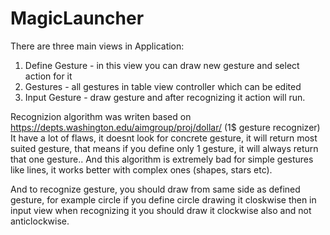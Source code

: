 # MagicLauncher
There are three main views in Application:
1. Define Gesture - in this view you can draw new gesture and select action for it
2. Gestures - all gestures in table view controller which can be edited
3. Input Gesture - draw gesture and after recognizing it action will run.

Recognizion algorithm was writen based on https://depts.washington.edu/aimgroup/proj/dollar/ (1$ gesture recognizer)
It have a lot of flaws, it doesnt look for concrete gesture, it will return most suited gesture, that means if you define only 1 gesture, it will always return that one gesture..
And this algorithm is extremely bad for simple gestures like lines, it works better with complex ones (shapes, stars etc).

And to recognize gesture, you should draw from same side as defined gesture, for example circle if you define circle drawing it closkwise then in input view when recognizing it you should draw it clockwise also and not anticlockwise.

